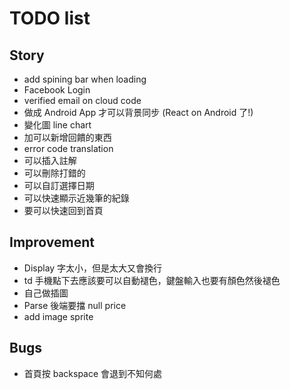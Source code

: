 # TODO list

## Story

- add spining bar when loading
- Facebook Login
- verified email on cloud code
- 做成 Android App 才可以背景同步 (React on Android 了!)
- 變化圖 line chart
- 加可以新增回饋的東西
- error code translation
- 可以插入註解
- 可以刪除打錯的
- 可以自訂選擇日期
- 可以快速顯示近幾筆的紀錄
- 要可以快速回到首頁

## Improvement

- Display 字太小，但是太大又會換行
- td 手機點下去應該要可以自動褪色，鍵盤輸入也要有顏色然後褪色
- 自己做插圖
- Parse 後端要擋 null price
- add image sprite

## Bugs

- 首頁按 backspace 會退到不知何處